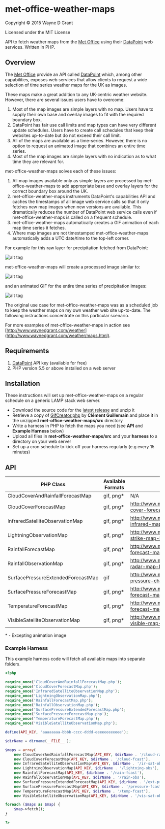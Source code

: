 # met-office-weather-maps

Copyright © 2015 Wayne D Grant

Licensed under the MIT License

API to fetch weather maps from the [Met Office](http://www.metoffice.gov.uk) using their [DataPoint](http://www.metoffice.gov.uk/datapoint) web services. Written in PHP.

## Overview

The [Met Office](http://www.metoffice.gov.uk) provide an API called [DataPoint](http://www.metoffice.gov.uk/datapoint) which, among other capabilities, exposes web services that allow clients to request a wide selection of time series weather maps for the UK as images.

These maps make a great addition to any UK-centric weather website. However, there are several issues users have to overcome:

1. Most of the map images are simple layers with no map. Users have to supply their own base and overlay images to fit with the required boundary box.
2. DataPoint has fair use call limits and map types can have very different update schedules. Users have to create call schedules that keep their websites up-to-date but do not exceed their call limit.
3. All of the maps are available as a time-series. However, there is no option to request an animated image that combines an entire time series.
4. Most of the map images are simple layers with no indication as to what time they are relevant for.

met-office-weather-maps solves each of these issues:

1. All map images available only as simple layers are processed by met-office-weather-maps to add appropriate base and overlay layers for the correct boundary box around the UK.
2. met-office-weather-maps instruments DataPoint's capabilities API and caches the timestamps of all image web service calls so that it only fetches new map images when new versions are available. This dramatically reduces the number of DataPoint web service calls even if met-office-weather-maps is called on a frequent schedule.
3. met-office-weather-maps automatically creates a GIF animation of each map time series it fetches.
4. Where map images are not timestamped met-office-weather-maps automatically adds a UTC date/time to the top-left corner.
 
For example for this raw layer for precipitation fetched from DataPoint:

![alt tag](precipitation_layer.png)

met-office-weather-maps will create a processed image similar to:

![alt tag](precipitation_processed.png)

and an animated GIF for the entire time series of precipitation images:

![alt tag](precipitation_animated.gif)

The original use case for met-office-weather-maps was as a scheduled job to keep the weather maps on my own weather web site up-to-date. The following instructions concentrate on this particular scenario.

For more examples of met-office-weather-maps in action see [http://www.waynedgrant.com/weather](http://www.waynedgrant.com/weather/maps.html).

## Requirements

1. [DataPoint](http://www.metoffice.gov.uk/datapoint) API key (available for free)
2. PHP version 5.5 or above installed on a web server

## Installation

These instructions will set up met-office-weather-maps on a regular schedule on a generic LAMP stack web server.

* Download the source code for the [latest release](https://github.com/waynedgrant/met-office-weather-maps/releases) and unzip it
* Retrieve a copy of [GifCreator.php](https://github.com/Sybio/GifCreator/blob/master/src/GifCreator/GifCreator.php) by **Clément Guillemain** and place it in the unzipped **met-office-weather-maps/src** directory
* Write a harness in PHP to fetch the maps you need (see **API** and **Example Harness** below)
* Upload all files in **met-office-weather-maps/src** and your **harness** to a directory on your web server
* Set up a cron schedule to kick off your harness regularly (e.g every 15 minutes)

## API

| PHP Class                          | Available Formats | DataPoint Reference                                                            |
|------------------------------------|-------------------|--------------------------------------------------------------------------------|
| CloudCoverAndRainfallForecastMap   | gif, png*         | N/A                                                                            |
| CloudCoverForecastMap              | gif, png*         | http://www.metoffice.gov.uk/datapoint/product/cloud-cover-forecast-map-layer   |
| InfraredSatelliteObservationMap    | gif, png*         | http://www.metoffice.gov.uk/datapoint/product/satellite-infrared-map-layer     |
| LightningObservationMap            | gif, png*         | http://www.metoffice.gov.uk/datapoint/product/lightning-strike-map-layer       |
| RainfallForecastMap                | gif, png*         | http://www.metoffice.gov.uk/datapoint/product/precipitation-forecast-map-layer |
| RainfallObservationMap             | gif, png*         | http://www.metoffice.gov.uk/datapoint/product/rainfall-radar-map-layer         |
| SurfacePressureExtendedForecastMap | gif               | http://www.metoffice.gov.uk/datapoint/product/surface-pressure-charts          |
| SurfacePressureForecastMap         | gif, png*         | http://www.metoffice.gov.uk/datapoint/product/pressure-forecast-map-layer      |
| TemperatureForecastMap             | gif, png*         | http://www.metoffice.gov.uk/datapoint/product/temperature-forecast-map-layer   |
| VisibleSatelliteObservationMap     | gif, png*         | http://www.metoffice.gov.uk/datapoint/product/satellite-visible-map-layer      |

\* - Excepting animation image

### Example Harness

This example harness code will fetch all available maps into separate folders.

```php
<?php

require_once('CloudCoverAndRainfallForecastMap.php');
require_once('CloudCoverForecastMap.php');
require_once('InfraredSatelliteObservationMap.php');
require_once('LightningObservationMap.php');
require_once('RainfallForecastMap.php');
require_once('RainfallObservationMap.php');
require_once('SurfacePressureExtendedForecastMap.php');
require_once('SurfacePressureForecastMap.php');
require_once('TemperatureForecastMap.php');
require_once('VisibleSatelliteObservationMap.php');

define(API_KEY, 'aaaaaaaa-bbbb-cccc-dddd-eeeeeeeeeeee');

$dirName = dirname(__FILE__ );

$maps = array(
    new CloudCoverAndRainfallForecastMap(API_KEY, $dirName . '/cloud-rain-fcast'),
    new CloudCoverForecastMap(API_KEY, $dirName . '/cloud-fcast'),
    new InfraredSatelliteObservationMap(API_KEY, $dirName . '/ir-sat-obs'),
    new LightningObservationMap(API_KEY, $dirName . '/lightning-obs'),
    new RainfallForecastMap(API_KEY, $dirName . '/rain-fcast'),
    new RainfallObservationMap(API_KEY, $dirName . '/rain-obs'),
    new SurfacePressureExtendedForecastMap(API_KEY, $dirName . '/ext-pressure-fcast'),
    new SurfacePressureForecastMap(API_KEY, $dirName . '/pressure-fcast'),
    new TemperatureForecastMap(API_KEY, $dirName . '/temp-fcast'),
    new VisibleSatelliteObservationMap(API_KEY, $dirName . '/vis-sat-obs'));

foreach ($maps as $map) {
    $map->fetch();
}

?>
```
